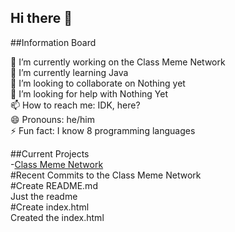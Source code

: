 ## Hi there 👋
##Information Board

🔭 I’m currently working on the Class Meme Network  
🌱 I’m currently learning Java  
👯 I’m looking to collaborate on Nothing yet  
🤔 I’m looking for help with Nothing Yet  
📫 How to reach me: IDK, here?  
😄 Pronouns: he/him  
⚡ Fun fact: I know 8 programming languages  

##Current Projects  
 -[Class Meme Network](https://github.com/thegoatofgithub/classmemenetwork)  
  #Recent Commits to the Class Meme Network  
    #Create README.md  
     Just the readme  
    #Create index.html  
     Created the index.html  
